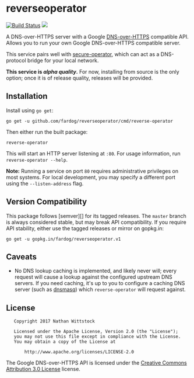 # reverseoperator

[![Build Status](https://travis-ci.org/fardog/reverseoperator.svg?branch=master)](https://travis-ci.org/fardog/reverseoperator)
[![](https://godoc.org/github.com/fardog/reverseoperator?status.svg)](https://godoc.org/github.com/fardog/reverseoperator)

A DNS-over-HTTPS server with a Google [DNS-over-HTTPS][dnsoverhttps] compatible
API. Allows you to run your own Google DNS-over-HTTPS compatible server.

This service pairs well with [secure-operator][], which can act as a
DNS-protocol bridge for your local network.

**This service is *alpha quality*.** For now, installing from source is the
only option; once it is of release quality, releases will be provided.

## Installation

Install using `go get`:

```
go get -u github.com/fardog/reverseoperator/cmd/reverse-operator
```

Then either run the built package:

```
reverse-operator
```

This will start an HTTP server listening at `:80`. For usage information, run
`reverse-operator --help`.

**Note:** Running a service on port `80` requires administrative privileges on
most systems. For local development, you may specify a different port using the
`--listen-address` flag.

## Version Compatibility

This package follows [semver][] for its tagged releases. The `master` branch is
always considered stable, but may break API compatibility. If you require API
stability, either use the tagged releases or mirror on gopkg.in:

```
go get -u gopkg.in/fardog/reverseoperator.v1
```

## Caveats

* No DNS lookup caching is implemented, and likely never will; every request
  will cause a lookup against the configured upstream DNS servers. If you need
  caching, it's up to you to configure a caching DNS server (such as
  [dnsmasq][]) which `reverse-operator` will request against.

## License

```
   Copyright 2017 Nathan Wittstock

   Licensed under the Apache License, Version 2.0 (the "License");
   you may not use this file except in compliance with the License.
   You may obtain a copy of the License at

       http://www.apache.org/licenses/LICENSE-2.0
```

The Google DNS-over-HTTPS API is licensed under the
[Creative Commons Attribution 3.0 License][cc-by-3.0] license.

[dnsoverhttps]: https://developers.google.com/speed/public-dns/docs/dns-over-https
[cc-by-3.0]: http://creativecommons.org/licenses/by/3.0/
[secure-operator]: https://github.com/fardog/secureoperator
[dnsmasq]: http://www.thekelleys.org.uk/dnsmasq/doc.html
